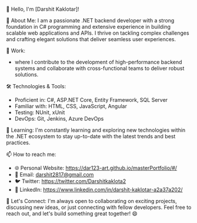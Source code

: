 👋 Hello, I'm [Darshit Kaklotar]!

🚀 About Me:
I am a passionate .NET backend developer with a strong foundation in C# programming and extensive experience in building scalable web applications and APIs. I thrive on tackling complex challenges and crafting elegant solutions that deliver seamless user experiences.

💼 Work:
-  where I contribute to the development of high-performance backend systems and collaborate with cross-functional teams to deliver robust solutions.

🛠️ Technologies & Tools:
- Proficient in: C#, ASP.NET Core, Entity Framework, SQL Server
- Familiar with: HTML, CSS, JavaScript, Angular
- Testing: NUnit, xUnit
- DevOps: Git, Jenkins, Azure DevOps


🌱 Learning:
I'm constantly learning and exploring new technologies within the .NET ecosystem to stay up-to-date with the latest trends and best practices.

📫 How to reach me:
- 🌐 Personal Website: https://dar123-art.github.io/masterPortfolio/#/
- 📧 Email: darshit2817@gmail.com
- 🐦 Twitter: https://twitter.com/Darshitkaklota2
- 💼 LinkedIn: https://www.linkedin.com/in/darshit-kaklotar-a2a37a202/

🤝 Let's Connect:
I'm always open to collaborating on exciting projects, discussing new ideas, or just connecting with fellow developers. Feel free to reach out, and let's build something great together! 😄
